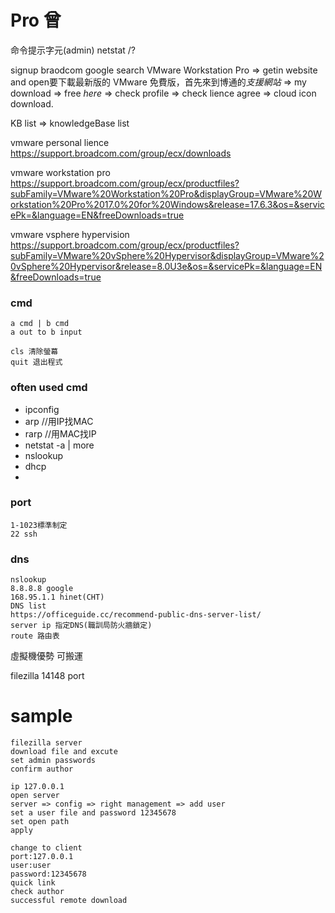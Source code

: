 # Pro 曾
命令提示字元(admin)
netstat /? 

signup braodcom
google search VMware Workstation Pro => getin website and open要下載最新版的 VMware 免費版，首先來到博通的*支援網站* => my download => free *here* => check profile => check lience agree => cloud icon download.

KB list => knowledgeBase list

vmware personal lience
https://support.broadcom.com/group/ecx/downloads

vmware workstation pro
https://support.broadcom.com/group/ecx/productfiles?subFamily=VMware%20Workstation%20Pro&displayGroup=VMware%20Workstation%20Pro%2017.0%20for%20Windows&release=17.6.3&os=&servicePk=&language=EN&freeDownloads=true


vmware vsphere hypervision
https://support.broadcom.com/group/ecx/productfiles?subFamily=VMware%20vSphere%20Hypervisor&displayGroup=VMware%20vSphere%20Hypervisor&release=8.0U3e&os=&servicePk=&language=EN&freeDownloads=true



### cmd 
```
a cmd | b cmd
a out to b input

cls 清除螢幕
quit 退出程式

```
### often used cmd
- ipconfig
- arp  //用IP找MAC
- rarp //用MAC找IP
- netstat -a | more
- nslookup
- dhcp
- 
  
### port
```
1-1023標準制定
22 ssh
```

### dns
```
nslookup
8.8.8.8 google
168.95.1.1 hinet(CHT)
DNS list
https://officeguide.cc/recommend-public-dns-server-list/
server ip 指定DNS(職訓局防火牆鎖定)
route 路由表

```

虛擬機優勢 可搬運

filezilla
14148 port

# sample
```
filezilla server
download file and excute
set admin passwords 
confirm author

ip 127.0.0.1
open server
server => config => right management => add user 
set a user file and password 12345678
set open path 
apply

change to client
port:127.0.0.1
user:user
password:12345678
quick link
check author 
successful remote download
```



